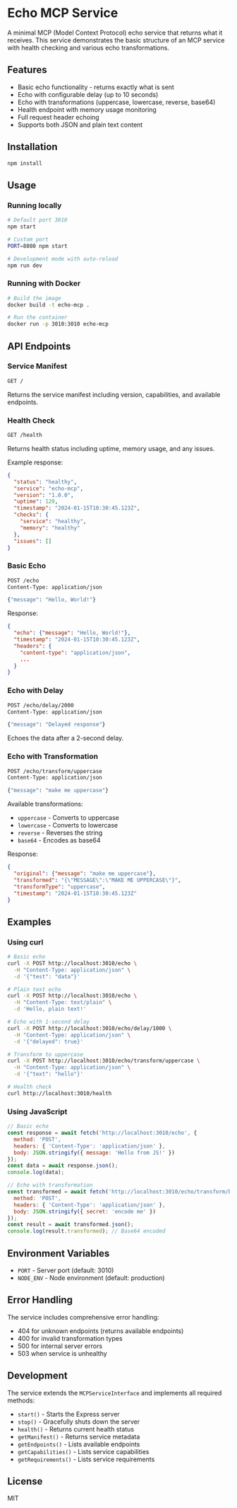 # Echo MCP Service

A minimal MCP (Model Context Protocol) echo service that returns what it receives. This service demonstrates the basic structure of an MCP service with health checking and various echo transformations.

## Features

- Basic echo functionality - returns exactly what is sent
- Echo with configurable delay (up to 10 seconds)
- Echo with transformations (uppercase, lowercase, reverse, base64)
- Health endpoint with memory usage monitoring
- Full request header echoing
- Supports both JSON and plain text content

## Installation

```bash
npm install
```

## Usage

### Running locally

```bash
# Default port 3010
npm start

# Custom port
PORT=8080 npm start

# Development mode with auto-reload
npm run dev
```

### Running with Docker

```bash
# Build the image
docker build -t echo-mcp .

# Run the container
docker run -p 3010:3010 echo-mcp
```

## API Endpoints

### Service Manifest
```bash
GET /
```

Returns the service manifest including version, capabilities, and available endpoints.

### Health Check
```bash
GET /health
```

Returns health status including uptime, memory usage, and any issues.

Example response:
```json
{
  "status": "healthy",
  "service": "echo-mcp",
  "version": "1.0.0",
  "uptime": 120,
  "timestamp": "2024-01-15T10:30:45.123Z",
  "checks": {
    "service": "healthy",
    "memory": "healthy"
  },
  "issues": []
}
```

### Basic Echo
```bash
POST /echo
Content-Type: application/json

{"message": "Hello, World!"}
```

Response:
```json
{
  "echo": {"message": "Hello, World!"},
  "timestamp": "2024-01-15T10:30:45.123Z",
  "headers": {
    "content-type": "application/json",
    ...
  }
}
```

### Echo with Delay
```bash
POST /echo/delay/2000
Content-Type: application/json

{"message": "Delayed response"}
```

Echoes the data after a 2-second delay.

### Echo with Transformation
```bash
POST /echo/transform/uppercase
Content-Type: application/json

{"message": "make me uppercase"}
```

Available transformations:
- `uppercase` - Converts to uppercase
- `lowercase` - Converts to lowercase
- `reverse` - Reverses the string
- `base64` - Encodes as base64

Response:
```json
{
  "original": {"message": "make me uppercase"},
  "transformed": "{\"MESSAGE\":\"MAKE ME UPPERCASE\"}",
  "transformType": "uppercase",
  "timestamp": "2024-01-15T10:30:45.123Z"
}
```

## Examples

### Using curl

```bash
# Basic echo
curl -X POST http://localhost:3010/echo \
  -H "Content-Type: application/json" \
  -d '{"test": "data"}'

# Plain text echo
curl -X POST http://localhost:3010/echo \
  -H "Content-Type: text/plain" \
  -d 'Hello, plain text!'

# Echo with 1-second delay
curl -X POST http://localhost:3010/echo/delay/1000 \
  -H "Content-Type: application/json" \
  -d '{"delayed": true}'

# Transform to uppercase
curl -X POST http://localhost:3010/echo/transform/uppercase \
  -H "Content-Type: application/json" \
  -d '{"text": "hello"}'

# Health check
curl http://localhost:3010/health
```

### Using JavaScript

```javascript
// Basic echo
const response = await fetch('http://localhost:3010/echo', {
  method: 'POST',
  headers: { 'Content-Type': 'application/json' },
  body: JSON.stringify({ message: 'Hello from JS!' })
});
const data = await response.json();
console.log(data);

// Echo with transformation
const transformed = await fetch('http://localhost:3010/echo/transform/base64', {
  method: 'POST',
  headers: { 'Content-Type': 'application/json' },
  body: JSON.stringify({ secret: 'encode me' })
});
const result = await transformed.json();
console.log(result.transformed); // Base64 encoded
```

## Environment Variables

- `PORT` - Server port (default: 3010)
- `NODE_ENV` - Node environment (default: production)

## Error Handling

The service includes comprehensive error handling:
- 404 for unknown endpoints (returns available endpoints)
- 400 for invalid transformation types
- 500 for internal server errors
- 503 when service is unhealthy

## Development

The service extends the `MCPServiceInterface` and implements all required methods:
- `start()` - Starts the Express server
- `stop()` - Gracefully shuts down the server
- `health()` - Returns current health status
- `getManifest()` - Returns service metadata
- `getEndpoints()` - Lists available endpoints
- `getCapabilities()` - Lists service capabilities
- `getRequirements()` - Lists service requirements

## License

MIT